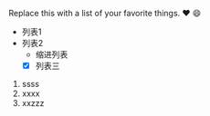Replace this with a list of your favorite things.
:heart:
:smile:
- 列表1
- 列表2
  - 缩进列表
  - [x] 列表三
1. ssss
2. xxxx
3. xxzzz
